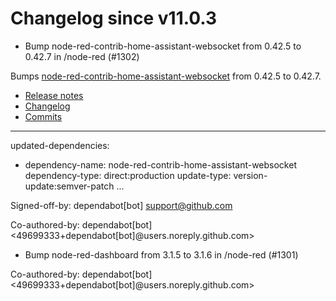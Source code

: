 # Changelog since v11.0.3
- Bump node-red-contrib-home-assistant-websocket from 0.42.5 to 0.42.7 in /node-red (#1302)

Bumps [node-red-contrib-home-assistant-websocket](https://github.com/zachowj/node-red-contrib-home-assistant-websocket) from 0.42.5 to 0.42.7.
- [Release notes](https://github.com/zachowj/node-red-contrib-home-assistant-websocket/releases)
- [Changelog](https://github.com/zachowj/node-red-contrib-home-assistant-websocket/blob/main/CHANGELOG.md)
- [Commits](https://github.com/zachowj/node-red-contrib-home-assistant-websocket/compare/v0.42.5...v0.42.7)

---
updated-dependencies:
- dependency-name: node-red-contrib-home-assistant-websocket
  dependency-type: direct:production
  update-type: version-update:semver-patch
...

Signed-off-by: dependabot[bot] <support@github.com>

Co-authored-by: dependabot[bot] <49699333+dependabot[bot]@users.noreply.github.com> 
- Bump node-red-dashboard from 3.1.5 to 3.1.6 in /node-red (#1301)

Co-authored-by: dependabot[bot] <49699333+dependabot[bot]@users.noreply.github.com> 
